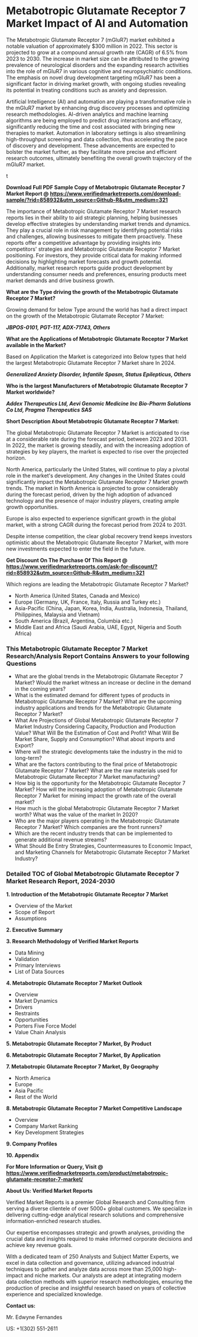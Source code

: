 <meta name="title" content="Global Metabotropic Glutamate Receptor 7 Market Impact of AI and Automation"><meta name="description" content="The Metabotropic Glutamate Receptor 7 (mGluR7) market exhibited a notable valuation of approximately $300 million in 2022. This sector is projected to grow at a compou"><meta name="title" content="Metabotropic Glutamate Receptor 7 Market Size, Share, Scope, Trends, Growth, Opportunities, Analysis, Forecast"><h1>Metabotropic Glutamate Receptor 7 Market Impact of AI and Automation</h1><p>The Metabotropic Glutamate Receptor 7 (mGluR7) market exhibited a notable valuation of approximately $300 million in 2022. This sector is projected to grow at a compound annual growth rate (CAGR) of 6.5% from 2023 to 2030. The increase in market size can be attributed to the growing prevalence of neurological disorders and the expanding research activities into the role of mGluR7 in various cognitive and neuropsychiatric conditions. The emphasis on novel drug development targeting mGluR7 has been a significant factor in driving market growth, with ongoing studies revealing its potential in treating conditions such as anxiety and depression.</p><p>Artificial Intelligence (AI) and automation are playing a transformative role in the mGluR7 market by enhancing drug discovery processes and optimizing research methodologies. AI-driven analytics and machine learning algorithms are being employed to predict drug interactions and efficacy, significantly reducing the time and cost associated with bringing new therapies to market. Automation in laboratory settings is also streamlining high-throughput screening and data collection, thus accelerating the pace of discovery and development. These advancements are expected to bolster the market further, as they facilitate more precise and efficient research outcomes, ultimately benefiting the overall growth trajectory of the mGluR7 market.</p>t</p><p id="" class=""><strong>Download Full PDF Sample Copy of Metabotropic Glutamate Receptor 7 Market Report @ <a href="https://www.verifiedmarketreports.com/download-sample/?rid=858932&utm_source=Github-R&utm_medium=321" target="_blank">https://www.verifiedmarketreports.com/download-sample/?rid=858932&utm_source=Github-R&utm_medium=321</a></strong></p><p>The importance of&nbsp;Metabotropic Glutamate Receptor 7 Market research reports lies in their ability to aid strategic planning, helping businesses develop effective strategies by understanding market trends and dynamics. They play a crucial role in risk management by identifying potential risks and challenges, allowing businesses to mitigate them proactively. These reports offer a competitive advantage by providing insights into competitors' strategies and Metabotropic Glutamate Receptor 7 Market positioning. For investors, they provide critical data for making informed decisions by highlighting market forecasts and growth potential. Additionally, market research reports guide product development by understanding consumer needs and preferences, ensuring products meet market demands and drive business growth.</p><p><strong>What are the&nbsp;Type driving the growth of the Metabotropic Glutamate Receptor 7 Market?</strong></p><p id="" class="">Growing demand for below Type around the world has had a direct impact on the growth of the Metabotropic Glutamate Receptor 7 Market:</p><em><strong>JBPOS-0101, PGT-117, ADX-71743, Others</strong></em></p><strong>What are the&nbsp;Applications&nbsp;of Metabotropic Glutamate Receptor 7 Market available in the Market?</strong></p><p id="" class="">Based on Application the Market is categorized into Below types that held the largest Metabotropic Glutamate Receptor 7 Market share In 2024.</p><em><strong>Generalized Anxiety Disorder, Infantile Spasm, Status Epilepticus, Others</strong></em></p><strong>Who is the largest Manufacturers of Metabotropic Glutamate Receptor 7 Market worldwide?</strong></p><p><em><strong>Addex Therapeutics Ltd, Aevi Genomic Medicine Inc Bio-Pharm Solutions Co Ltd, Pragma Therapeutics SAS</strong></em></p><p id="" class=""><strong>Short Description About Metabotropic Glutamate Receptor 7 Market:</strong></p><p>The global Metabotropic Glutamate Receptor 7 Market is anticipated to rise at a considerable rate during the forecast period, between 2023 and 2031. In 2022, the market is growing steadily, and with the increasing adoption of strategies by key players, the market is expected to rise over the projected horizon.</p><p>North America, particularly the United States, will continue to play a pivotal role in the market's development. Any changes in the United States could significantly impact the Metabotropic Glutamate Receptor 7 Market growth trends. The market in North America is projected to grow considerably during the forecast period, driven by the high adoption of advanced technology and the presence of major industry players, creating ample growth opportunities.</p><p>Europe is also expected to experience significant growth in the global market, with a strong CAGR during the forecast period from 2024 to 2031.</p><p>Despite intense competition, the clear global recovery trend keeps investors optimistic about the Metabotropic Glutamate Receptor 7 Market, with more new investments expected to enter the field in the future.</p><p id="" class=""><strong>Get Discount On The Purchase Of This Report @ <a href="https://www.verifiedmarketreports.com/ask-for-discount/?rid=858932&utm_source=Github-R&utm_medium=321" target="_blank">https://www.verifiedmarketreports.com/ask-for-discount/?rid=858932&utm_source=Github-R&utm_medium=321</a></strong></p>Which regions are leading the Metabotropic Glutamate Receptor 7 Market?</p><ul><li>North America (United States, Canada and Mexico)</li><li>Europe (Germany, UK, France, Italy, Russia and Turkey etc.)</li><li>Asia-Pacific (China, Japan, Korea, India, Australia, Indonesia, Thailand, Philippines, Malaysia and Vietnam)</li><li>South America (Brazil, Argentina, Columbia etc.)</li><li>Middle East and Africa (Saudi Arabia, UAE, Egypt, Nigeria and South Africa)</li></ul><h3 id="" class="">This Metabotropic Glutamate Receptor 7 Market Research/Analysis Report Contains Answers to your following Questions</h3><ul><li>What are the global trends in the Metabotropic Glutamate Receptor 7 Market? Would the market witness an increase or decline in the demand in the coming years?</li><li>What is the estimated demand for different types of products in Metabotropic Glutamate Receptor 7 Market? What are the upcoming industry applications and trends for the Metabotropic Glutamate Receptor 7 Market?</li><li>What Are Projections of Global Metabotropic Glutamate Receptor 7 Market Industry Considering Capacity, Production and Production Value? What Will Be the Estimation of Cost and Profit? What Will Be Market Share, Supply and Consumption? What about imports and Export?</li><li>Where will the strategic developments take the industry in the mid to long-term?</li><li>What are the factors contributing to the final price of Metabotropic Glutamate Receptor 7 Market? What are the raw materials used for Metabotropic Glutamate Receptor 7 Market manufacturing?</li><li>How big is the opportunity for the Metabotropic Glutamate Receptor 7 Market? How will the increasing adoption of Metabotropic Glutamate Receptor 7 Market for mining impact the growth rate of the overall market?</li><li>How much is the global Metabotropic Glutamate Receptor 7 Market worth? What was the value of the market In 2020?</li><li>Who are the major players operating in the Metabotropic Glutamate Receptor 7 Market? Which companies are the front runners?</li><li>Which are the recent industry trends that can be implemented to generate additional revenue streams?</li><li>What Should Be Entry Strategies, Countermeasures to Economic Impact, and Marketing Channels for Metabotropic Glutamate Receptor 7 Market Industry?</li></ul><h3 id="" class="">Detailed TOC of Global Metabotropic Glutamate Receptor 7 Market Research Report, 2024-2030</h3><p id="" class=""><strong>1. Introduction of the Metabotropic Glutamate Receptor 7 Market</strong></p><ul><li>Overview of the Market</li><li>Scope of Report</li><li>Assumptions</li></ul><p id="" class=""><strong>2. Executive Summary</strong></p><p id="" class=""><strong>3. Research Methodology of Verified Market Reports</strong></p><ul><li>Data Mining</li><li>Validation</li><li>Primary Interviews</li><li>List of Data Sources</li></ul><p id="" class=""><strong>4. Metabotropic Glutamate Receptor 7 Market Outlook</strong></p><ul><li>Overview</li><li>Market Dynamics</li><li>Drivers</li><li>Restraints</li><li>Opportunities</li><li>Porters Five Force Model</li><li>Value Chain Analysis</li></ul><p id="" class=""><strong>5. Metabotropic Glutamate Receptor 7 Market, By Product</strong></p><p id="" class=""><strong>6. Metabotropic Glutamate Receptor 7 Market, By Application</strong></p><p id="" class=""><strong>7. Metabotropic Glutamate Receptor 7 Market, By Geography</strong></p><ul><li>North America</li><li>Europe</li><li>Asia Pacific</li><li>Rest of the World</li></ul><p id="" class=""><strong>8. Metabotropic Glutamate Receptor 7 Market Competitive Landscape</strong></p><ul><li>Overview</li><li>Company Market Ranking</li><li>Key Development Strategies</li></ul><p id="" class=""><strong>9. Company Profiles</strong></p><p id="" class=""><strong>10. Appendix</strong></p><p id="" class=""><strong>For More Information or Query, Visit @ <a href="https://www.verifiedmarketreports.com/product/metabotropic-glutamate-receptor-7-market/" target="_blank">https://www.verifiedmarketreports.com/product/metabotropic-glutamate-receptor-7-market/</a></strong></p><p id="" class=""><strong>About Us: Verified Market Reports</strong></p><p id="" class="">Verified Market Reports is a premier Global Research and Consulting firm serving a diverse clientele of over 5000+ global customers. We specialize in delivering cutting-edge analytical research solutions and comprehensive information-enriched research studies.</p><p id="" class="">Our expertise encompasses strategic and growth analyses, providing the crucial data and insights required to make informed corporate decisions and achieve key revenue goals.</p><p id="" class="">With a dedicated team of 250 Analysts and Subject Matter Experts, we excel in data collection and governance, utilizing advanced industrial techniques to gather and analyze data across more than 25,000 high-impact and niche markets. Our analysts are adept at integrating modern data collection methods with superior research methodologies, ensuring the production of precise and insightful research based on years of collective experience and specialized knowledge.</p><p id="" class=""><strong>Contact us:</strong></p><p id="" class="">Mr. Edwyne Fernandes</p><p id="" class="">US: +1(302) 551-2611</p>